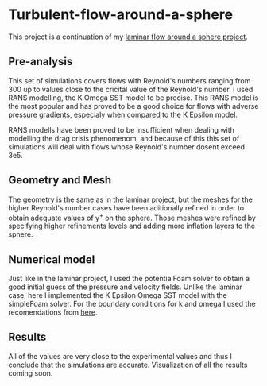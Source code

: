 # Turbulent-flow-around-a-sphere

This project is a continuation of my [laminar flow around a sphere project](https://github.com/Pavlord98/Laminar-flow-around-a-sphere).

## Pre-analysis

This set of simulations covers flows with Reynold's numbers ranging from 300 up to values close to the cricital value of the Reynold's number. I used RANS modelling, the K Omega SST model to be precise. This RANS model is the most popular and has proved to be a good choice for flows with adverse pressure gradients, especialy when compared to the K Epsilon model. 

RANS modells have been proved to be insufficient when dealing with modelling the drag crisis phenomenom, and because of this this set of simulations will deal with flows whose Reynold's number dosent exceed 3e5. 

## Geometry and Mesh

The geometry is the same as in the laminar project, but the meshes for the higher Reynold's number cases have been aditionally refined in order to obtain adequate values of y<sup>+</sup> on the sphere. Those meshes were refined by specifying higher refinements levels and adding more inflation layers to the sphere.

## Numerical model

Just like in the laminar project, I used the potentialFoam solver to obtain a good initial guess of the pressure and velocity fields. Unlike the laminar case, here I implemented the K Epsilon Omega SST model with the simpleFoam solver. 
For the boundary conditions for k and omega I used the recomendations from [here](https://turbmodels.larc.nasa.gov/sst.html).

## Results

All of the values are very close to the experimental values and thus I conclude that the simulations are accurate.
Visualization of all the results coming soon.
